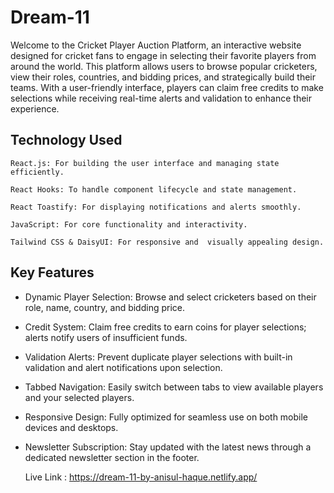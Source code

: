 # Dream-11

Welcome to the Cricket Player Auction Platform, an interactive website designed for cricket fans to engage in selecting their favorite players from around the world. This platform allows users to browse popular cricketers, view their roles, countries, and bidding prices, and strategically build their teams. With a user-friendly interface, players can claim free credits to make selections while receiving real-time alerts and validation to enhance their experience.

## Technology Used

    React.js: For building the user interface and managing state efficiently.

    React Hooks: To handle component lifecycle and state management.

    React Toastify: For displaying notifications and alerts smoothly.

    JavaScript: For core functionality and interactivity.

    Tailwind CSS & DaisyUI: For responsive and  visually appealing design.

## Key Features

- Dynamic Player Selection: Browse and select cricketers based on their role, name, country, and bidding price.

- Credit System: Claim free credits to earn coins for player selections; alerts notify users of insufficient funds.

- Validation Alerts: Prevent duplicate player selections with built-in validation and alert notifications upon selection.

- Tabbed Navigation: Easily switch between tabs to view available players and your selected players.

- Responsive Design: Fully optimized for seamless use on both mobile devices and desktops.

- Newsletter Subscription: Stay updated with the latest news through a dedicated newsletter section in the footer.

  Live Link : https://dream-11-by-anisul-haque.netlify.app/
